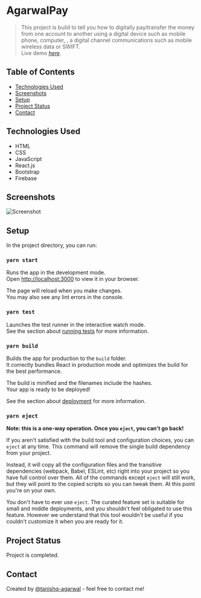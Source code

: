 # AgarwalPay
> This project is build to tell you how to digitally pay/transfer the money from one account to another using a digital device such as mobile phone, computer, , a digital channel communications such as mobile wireless data or SWIFT.<br>
> Live demo [_here_](https://agarwalpay-6ef46.web.app/). 

## Table of Contents
* [Technologies Used](#technologies-used)
* [Screenshots](#screenshots)
* [Setup](#setup)
* [Project Status](#project-status)
* [Contact](#contact)

## Technologies Used
- HTML
- CSS
- JavaScript
- React.js
- Bootstrap
- Firebase

## Screenshots
![Screenshot](https://user-images.githubusercontent.com/56082750/149656216-2d2d002e-3063-42ce-a6e4-406a9ebb5927.png)


## Setup

In the project directory, you can run:

### `yarn start`

Runs the app in the development mode.\
Open [http://localhost:3000](http://localhost:3000) to view it in your browser.

The page will reload when you make changes.\
You may also see any lint errors in the console.

### `yarn test`

Launches the test runner in the interactive watch mode.\
See the section about [running tests](https://facebook.github.io/create-react-app/docs/running-tests) for more information.

### `yarn build`

Builds the app for production to the `build` folder.\
It correctly bundles React in production mode and optimizes the build for the best performance.

The build is minified and the filenames include the hashes.\
Your app is ready to be deployed!

See the section about [deployment](https://facebook.github.io/create-react-app/docs/deployment) for more information.

### `yarn eject`

**Note: this is a one-way operation. Once you `eject`, you can't go back!**

If you aren't satisfied with the build tool and configuration choices, you can `eject` at any time. This command will remove the single build dependency from your project.

Instead, it will copy all the configuration files and the transitive dependencies (webpack, Babel, ESLint, etc) right into your project so you have full control over them. All of the commands except `eject` will still work, but they will point to the copied scripts so you can tweak them. At this point you're on your own.

You don't have to ever use `eject`. The curated feature set is suitable for small and middle deployments, and you shouldn't feel obligated to use this feature. However we understand that this tool wouldn't be useful if you couldn't customize it when you are ready for it.


## Project Status

Project is completed.

## Contact
Created by [@tanishq-agarwal](https://github.com/tanishq-agarwal) - feel free to contact me!
